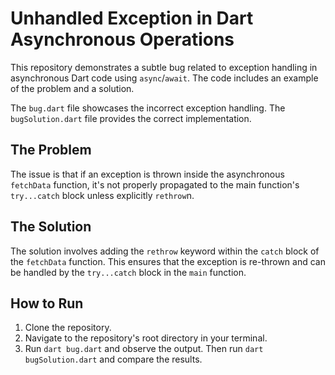 # Unhandled Exception in Dart Asynchronous Operations

This repository demonstrates a subtle bug related to exception handling in asynchronous Dart code using `async`/`await`.  The code includes an example of the problem and a solution.

The `bug.dart` file showcases the incorrect exception handling.  The `bugSolution.dart` file provides the correct implementation.

## The Problem

The issue is that if an exception is thrown inside the asynchronous `fetchData` function, it's not properly propagated to the main function's `try...catch` block unless explicitly `rethrow`n.

## The Solution

The solution involves adding the `rethrow` keyword within the `catch` block of the `fetchData` function. This ensures that the exception is re-thrown and can be handled by the `try...catch` block in the `main` function.

## How to Run

1. Clone the repository.
2. Navigate to the repository's root directory in your terminal.
3. Run `dart bug.dart` and observe the output.  Then run `dart bugSolution.dart` and compare the results. 